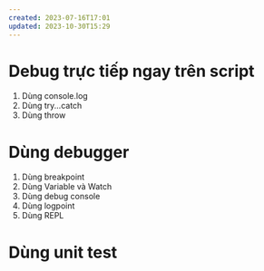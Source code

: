 ```yaml
---
created: 2023-07-16T17:01
updated: 2023-10-30T15:29
---
```

# Debug trực tiếp ngay trên script
1. Dùng console.log
3. Dùng try...catch
4. Dùng throw

# Dùng debugger
1. Dùng breakpoint
2. Dùng Variable và Watch 
3. Dùng debug console
4. Dùng logpoint
5. Dùng REPL

# Dùng unit test
